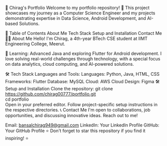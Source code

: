 🚀 Chirag's Portfolio
Welcome to my portfolio repository! 🎉 This project showcases my journey as a Computer Science Engineer and my projects demonstrating expertise in Data Science, Android Development, and AI-based Solutions.

📜 Table of Contents
About Me
Tech Stack
Setup and Installation
Contact Me
👩‍💻 About Me
Hello! I'm Chirag, a 4th-year BTech CSE student at IIMT Engineering College, Meerut.

🌱 Learning: Advanced Java and exploring Flutter for Android development.
I love solving real-world challenges through technology, with a special focus on data analytics, cloud computing, and AI-powered solutions.

🛠️ Tech Stack
Languages and Tools:
Languages: Python, Java, HTML, CSS
Frameworks: Flutter
Database: MySQL
Cloud: AWS Cloud
Design: Figma
🛠️ Setup and Installation
Clone the repository:
git clone https://github.com/chirag00777/portfolio.git  
cd portfolio  
Open in your preferred editor.
Follow project-specific setup instructions in the respective directories.
📞 Contact Me
I'm open to collaborations, job opportunities, and discussing innovative ideas. Reach out to me!

Email: bansalchirag949@gmail.com
LinkedIn: Your LinkedIn Profile
GitHub: Your GitHub Profile
⭐ Don't forget to star this repository if you find it inspiring! ⭐

